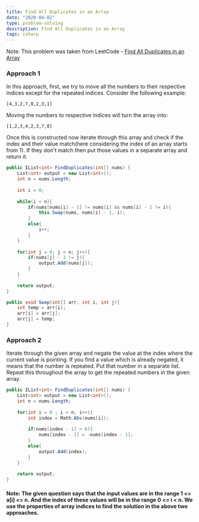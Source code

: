 ```yaml
---
title: Find All Duplicates in an Array
date: "2020-04-02"
type: problem-solving
description: Find All Duplicates in an Array
tags: csharp
---
```


Note: This problem was taken from LeetCode - [Find All Duplicates in an Array](https://leetcode.com/problems/find-all-duplicates-in-an-array/)

### Approach 1

In this approach, first, we try to move all the numbers to their respective indices except for the repeated indices. Consider the following example:

```
[4,3,2,7,8,2,3,1]
```
Moving the numbers to respective indices will turn the array into:
```
[1,2,3,4,2,3,7,8]
```

Once this is constructed now iterate through this array and check if the index and their value match(here considering the index of an array starts from 1). If they don't match then put those values in a separate array and return it.

```csharp
public IList<int> FindDuplicates(int[] nums) {
    List<int> output = new List<int>();
    int n = nums.Length;
    
    int i = 0;
    
    while(i < n){
        if(nums[nums[i] - 1] != nums[i] && nums[i] - 1 != i){
            this.Swap(nums, nums[i] - 1, i);
        }
        else{
            i++;
        }
    }
    
    for(int j = 0; j < n; j++){
        if(nums[j] - 1 != j){
            output.Add(nums[j]);
        }
    }
    
    return output;
}

public void Swap(int[] arr, int i, int j){
    int temp = arr[i];
    arr[i] = arr[j];
    arr[j] = temp;
}
```

### Approach 2

Iterate through the given array and negate the value at the index where the current value is pointing. If you find a value which is already negated, it means that the number is repeated. Put that number in a separate list. Repeat this throughout the array to get the repeated numbers in the given array.

```csharp
public IList<int> FindDuplicates(int[] nums) {
    List<int> output = new List<int>();
    int n = nums.Length;
    
    for(int i = 0 ; i < n; i++){
        int index = Math.Abs(nums[i]);
        
        if(nums[index - 1] > 0){
            nums[index - 1] = -nums[index - 1];
        }
        else{
            output.Add(index);
        }
    }        
    
    return output;
}
```

#### Note: The given question says that the input values are in the range 1 <= a[i] <= n. And the index of these values will be in the range 0 <= i < n. We use the properties of array indices to find the solution in the above two approaches.
